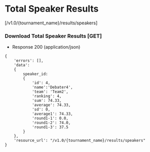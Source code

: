 # Total Speaker Results

[/v1.0/{tournament_name}/results/speakers]

### Download Total Speaker Results [GET]

+ Response 200 (application/json)

```
{
	'errors': [],
	'data':
	{
		speaker_id:
		{
			'id': 4,
			'name':'Debater4',
			'team': 'Team2',
			'ranking': 4,
			'sum': 74.33,
			'average': 74.33,
			'sd': 0,
			'average1': 74.33,
			'round1-1': 0.0,
			'round1-2': 74.0,
			'round1-3': 37.5
		}
	},
	'resource_url': "/v1.0/{tournament_name}/results/speakers"
}
```